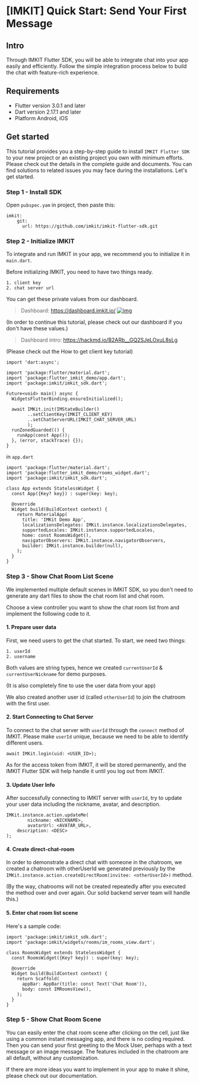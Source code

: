 # [IMKIT] Quick Start: Send Your First Message

## Intro

Through IMKIT Flutter SDK, you will be able to integrate chat into your app easily and efficiently. Follow the simple integration process below to build the chat with feature-rich experience.

## Requirements

- Flutter version 3.0.1 and later
- Dart version 2.17.1 and later
- Platform Android, iOS

## Get started

This tutorial provides you a step-by-step guide to install `IMKIT Flutter SDK` to your new project or an existing project you own with minimum efforts. Please check out the details in the complete guide and documents. You can find solutions to related issues you may face during the installations. Let's get started.

### Step 1 - Install SDK

Open `pubspec.yam` in project, then paste this:

```
imkit:
    git:
      url: https://github.com/imkit/imkit-flutter-sdk.git
```

### Step 2 - Initialize IMKIT

To integrate and run IMKIT in your app, we recommend you to initialize it in `main.dart`.

Before initializing IMKIT, you need to have two things ready.

```
1. client key
2. chat server url    
```

You can get these private values from our dashboard.

> Dashboard: https://dashboard.imkit.io/ [![img](https://camo.githubusercontent.com/3c1213cd33653f8295c79af296edf2aa3683641de7d07f06b85d559386a414e8/68747470733a2f2f692e696d6775722e636f6d2f51394a307471472e706e67)](https://camo.githubusercontent.com/3c1213cd33653f8295c79af296edf2aa3683641de7d07f06b85d559386a414e8/68747470733a2f2f692e696d6775722e636f6d2f51394a307471472e706e67)

(In order to continue this tutorial, please check out our dashboard if you don't have these values.)

> Dashboard intro: https://hackmd.io/B2ARb__GQ2SJeLOxuL8sLg

(Please check out the How to get client key tutorial)

```
import 'dart:async';

import 'package:flutter/material.dart';
import 'package:flutter_imkit_demo/app.dart';
import 'package:imkit/imkit_sdk.dart';

Future<void> main() async {
  WidgetsFlutterBinding.ensureInitialized();

  await IMKit.init(IMStateBuilder()
        ..setClientKey(IMKIT_CLIENT_KEY)
        ..setChatServerURL(IMKIT_CHAT_SERVER_URL)
        );
  runZonedGuarded(() {
    runApp(const App());
  }, (error, stackTrace) {});
}

```

in `app.dart`

```
import 'package:flutter/material.dart';
import 'package:flutter_imkit_demo/rooms_widget.dart';
import 'package:imkit/imkit_sdk.dart';

class App extends StatelessWidget {
  const App({Key? key}) : super(key: key);

  @override
  Widget build(BuildContext context) {
    return MaterialApp(
      title: 'IMKit Demo App',
      localizationsDelegates: IMKit.instance.localizationsDelegates,
      supportedLocales: IMKit.instance.supportedLocales,
      home: const RoomsWidget(),
      navigatorObservers: IMKit.instance.navigatorObservers,
      builder: IMKit.instance.builder(null),
    );
  }
}

```

### Step 3 - Show Chat Room List Scene

We implemented multiple default scenes in IMKIT SDK, so you don't need to generate any dart files to show the chat room list and chat room.

Choose a view controller you want to show the chat room list from and implement the following code to it.

#### 1. Prepare user data

First, we need users to get the chat started. To start, we need two things:

```
1. userId
2. username
```

Both values are string types, hence we created `currentUserId` & `currentUserNickname` for demo purposes.

(It is also completely fine to use the user data from your app)

We also created another user id (called `otherUserId`) to join the chatroom with the first user.

#### 2. Start Connecting to Chat Server

To connect to the chat server with `userId` through the `connect` method of IMKIT. Please make `userId` unique, because we need to be able to identify different users.

```
await IMKit.login(uid: <USER_ID>);
```

As for the access token from IMKIT, it will be stored permanently, and the IMKIT Flutter SDK will help handle it until you log out from IMKIT.

#### 3. Update User Info

After successfully connecting to IMKIT server with `userId`, try to update your user data including the nickname, avatar, and description.

```
IMKit.instance.action.updateMe(
		nickname: <NICKNAME>, 
		avatarUrl: <AVATAR_URL>, 
    description: <DESC>
);

```

#### 4. Create direct-chat-room

In order to demonstrate a direct chat with someone in the chatroom, we created a chatroom with otherUserId we generated previously by the `IMKit.instance.action.createDirectRoom(invitee: <otherUserId>)` method.

(By the way, chatrooms will not be created repeatedly after you executed the method over and over again. Our solid backend server team will handle this.)

#### 5. Enter chat room list scene

Here's a sample code:

```
import 'package:imkit/imkit_sdk.dart';
import 'package:imkit/widgets/rooms/im_rooms_view.dart';

class RoomsWidget extends StatelessWidget {
  const RoomsWidget({Key? key}) : super(key: key);

  @override
  Widget build(BuildContext context) {
    return Scaffold(
      appBar: AppBar(title: const Text('Chat Room')),
      body: const IMRoomsView(),
    );
  }
}

```

### Step 5 - Show Chat Room Scene

You can easily enter the chat room scene after clicking on the cell, just like using a common instant messaging app, and there is no coding required. Then you can send your first greeting to the Mock User, perhaps with a text message or an image message. The features included in the chatroom are all default, without any customization.

If there are more ideas you want to implement in your app to make it shine, please check out our documentation.